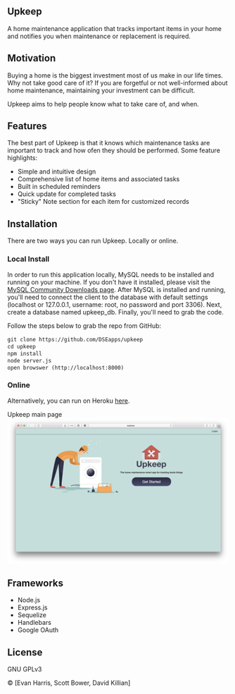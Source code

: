 ## Upkeep
A home maintenance application that tracks important items in your home and notifies you when maintenance or replacement is required.

## Motivation
Buying a home is the biggest investment most of us make in our life times. Why not take good care of it? If you are forgetful or not well-informed about home maintenance, maintaining your investment can be difficult.

Upkeep aims to help people know what to take care of, and when.

## Features
The best part of Upkeep is that it knows which maintenance tasks are important to track and how ofen they should be performed.  Some feature highlights:
 * Simple and intuitive design
 * Comprehensive list of home items and associated tasks
 * Built in scheduled reminders
 * Quick update for completed tasks
 * "Sticky" Note section for each item for customized records

## Installation

There are two ways you can run Upkeep.  Locally or online.

### Local Install
In order to run this application locally, MySQL needs to be installed and running on your machine.  If you don't have it installed, please visit the [MySQL Community Downloads page](https://dev.mysql.com/downloads/).  After MySQL is installed and running, you'll need to connect the client to the database with default settings (localhost or 127.0.0.1, username: root, no password and port 3306).  Next, create a database named upkeep_db.  Finally, you'll need to grab the code.


Follow the steps below to grab the repo from GitHub:
```
git clone https://github.com/DSEapps/upkeep
cd upkeep
npm install
node server.js
open browswer (http://localhost:8000)
```

### Online
Alternatively, you can run on Heroku [here](https://upkeepapp.herokuapp.com).

Upkeep main page
![Main Screen 1](/public/images/index.jpeg)

## Frameworks
* Node.js
* Express.js
* Sequelize
* Handlebars
* Google OAuth

## License
GNU GPLv3

© [Evan Harris, Scott Bower, David Killian]